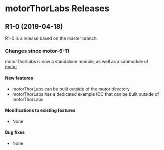 # motorThorLabs Releases

## __R1-0 (2019-04-18)__
R1-0 is a release based on the master branch.  

### Changes since motor-6-11

motorThorLabs is now a standalone module, as well as a submodule of [motor](https://github.com/epics-modules/motor)

#### New features
* motorThorLabs can be built outside of the motor directory
* motorThorLabs has a dedicated example IOC that can be built outside of motorThorLabs

#### Modifications to existing features
* None

#### Bug fixes
* None
